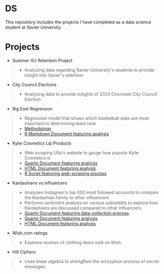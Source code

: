 # DS
This repository includes the projects I have completed as a data science student at Xavier University
# Projects
* Summer XU Retention Project
> * Analyzing data regarding Xavier University's students to provide insight into Xavier's retention
* City Council Elections
> * Analyzing data to provide insights of 2023 Cincinnati City Council Election
* Big East Regression
> * Regression model that shows which basketball stats are most important to determining team rank
> * [Methodology](https://github.com/oliviadelffs/DS/blob/main/Big%20East%20Regression%20Paper.pdf)
> * [R Markdown Document featuring analysis](https://github.com/oliviadelffs/DS/blob/main/Big%20East%20Regression.Rmd)
* Kylie Cosmetics Lip Products
> * Web scraping Ulta's website to gauge how popular Kylie Cosmetics is
> * [Quarto Document featuring analysis](https://github.com/oliviadelffs/DS/blob/main/Kylie%20Cosmetics.qmd)
> * [HTML Document featuring analysis](https://rpubs.com/delffso/1126846)
> * [R Script featuring web-scraping process](https://github.com/oliviadelffs/DS/blob/main/Kylie%20Cosmetics%20Scraping.R)
* Kardashians vs Influencers
> * Analyzes Instagram's top 200 most followed accounts to compare the Kardashian family to other influencers
> * Performs sentiment analysis on various subreddits to explore how Kardashians are discussed compared to other influencers
> * [Quarto Document featuring data-collection process](https://github.com/oliviadelffs/DS/blob/main/Kylie%20Cosmetics%20Scraping.R)
> * [Quarto Document featuring analysis](https://github.com/oliviadelffs/DS/blob/main/Final%20Project.qmd)
> * [HTML Document featuring analysis](https://rpubs.com/delffso/1126846)
* Wish.com ratings
> * Explores reviews of clothing items sold on Wish 
* Hill Ciphers
> * Uses linear algebra to strengthen the encryption process of secret messages
